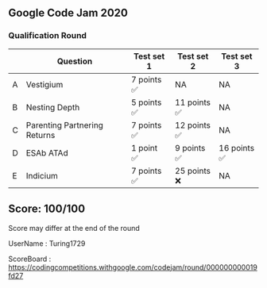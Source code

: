 ## Google Code Jam 2020

### Qualification Round

|     | Question                     | Test set 1        | Test set 2   | Test set 3 |
| --- | ---------------------------- | ----------------- | ------------- | ----------- |
| A   | Vestigium                    |  7 points<br/> ✅         |  NA            |   NA          | 
| B   | Nesting Depth                |  5 points<br/> ✅        | 11 points<br/> ✅            |   NA          |
| C   | Parenting Partnering Returns |  7 points<br/> ✅        | 12 points<br/> ✅            |   NA          |
| D   | ESAb ATAd                    |  1 point<br/>  ✅        | 9 points<br/>  ✅           | 16 points<br/>✅ |
| E   | Indicium                     |  7 points<br/> ✅        | 25 points<br/> ❌    |    NA         |


## Score: 100/100
Score may differ at the end of the round

UserName : Turing1729

ScoreBoard : https://codingcompetitions.withgoogle.com/codejam/round/000000000019fd27  
